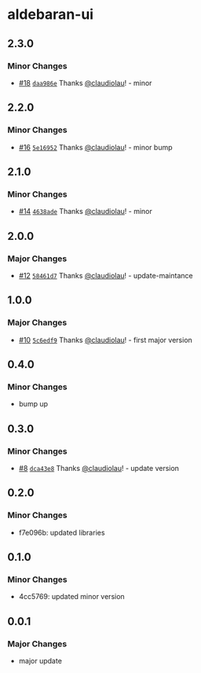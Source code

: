 # aldebaran-ui

## 2.3.0

### Minor Changes

- [#18](https://github.com/claudiolau/turbo-aldebaran/pull/18) [`daa986e`](https://github.com/claudiolau/turbo-aldebaran/commit/daa986e22aabdfc37ef40e3410dcb02120ed2e81) Thanks [@claudiolau](https://github.com/claudiolau)! - minor

## 2.2.0

### Minor Changes

- [#16](https://github.com/claudiolau/turbo-aldebaran/pull/16) [`5e16952`](https://github.com/claudiolau/turbo-aldebaran/commit/5e16952dffca7c421f66479cea6f93adc92f267b) Thanks [@claudiolau](https://github.com/claudiolau)! - minor bump

## 2.1.0

### Minor Changes

- [#14](https://github.com/claudiolau/turbo-aldebaran/pull/14) [`4638ade`](https://github.com/claudiolau/turbo-aldebaran/commit/4638ade8fe9b281e574e2e2878681ffb94b719ff) Thanks [@claudiolau](https://github.com/claudiolau)! - minor

## 2.0.0

### Major Changes

- [#12](https://github.com/claudiolau/turbo-aldebaran/pull/12) [`58461d7`](https://github.com/claudiolau/turbo-aldebaran/commit/58461d746aaa0375dfc01c7e501c74dde2ea3798) Thanks [@claudiolau](https://github.com/claudiolau)! - update-maintance

## 1.0.0

### Major Changes

- [#10](https://github.com/claudiolau/turbo-aldebaran/pull/10) [`5c6edf9`](https://github.com/claudiolau/turbo-aldebaran/commit/5c6edf97414bec0beeeb72d341c99ccd7475c32d) Thanks [@claudiolau](https://github.com/claudiolau)! - first major version

## 0.4.0

### Minor Changes

- bump up

## 0.3.0

### Minor Changes

- [#8](https://github.com/claudiolau/aldebaran-ui/pull/8) [`dca43e8`](https://github.com/claudiolau/aldebaran-ui/commit/dca43e88c16f9124d7c43168306542fd2b6b9e6a) Thanks [@claudiolau](https://github.com/claudiolau)! - update version

## 0.2.0

### Minor Changes

- f7e096b: updated libraries

## 0.1.0

### Minor Changes

- 4cc5769: updated minor version

## 0.0.1

### Major Changes

- major update
